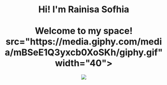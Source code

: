 <h1 align="center">
  <br>Hi! I'm Rainisa Sofhia</br> 
  <br>Welcome to my space!<img</br> src="https://media.giphy.com/media/mBSeE1Q3yxcb0XoSKh/giphy.gif" width="40">
  </h1>

<p align="center">
  <img src="https://readme-typing-svg.herokuapp.com?font=Patrick+Hand&size=30&pause=1000&color=42F742&background=FFBCB400&width=435&lines=Aspiring+Frontend+Developer;Love+Coding+%26+Video+Games">
</p>
